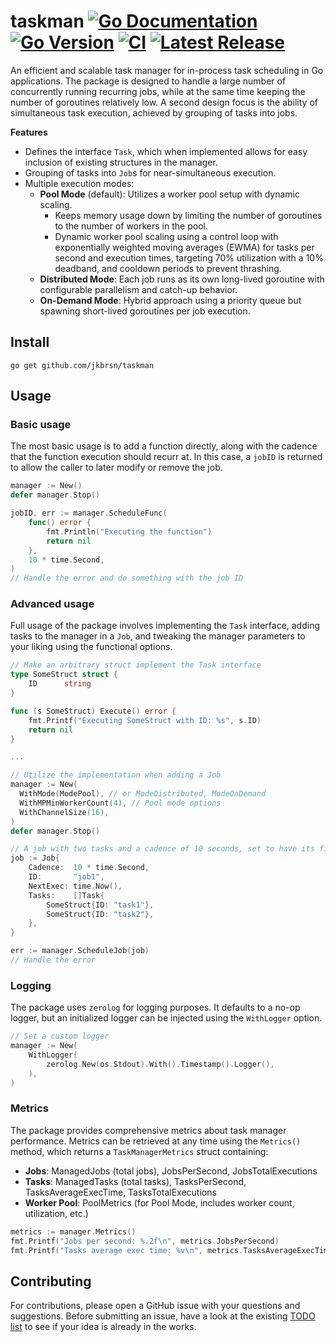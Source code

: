 # taskman [![Go Documentation](http://img.shields.io/badge/go-documentation-blue.svg?style=flat-square)][godocs] [![Go Version](https://img.shields.io/badge/go-1.25.1-blue.svg)](https://golang.org/dl/) [![CI](https://github.com/jkbrsn/taskman/actions/workflows/ci.yml/badge.svg)](https://github.com/jkbrsn/taskman/actions/workflows/ci.yml) [![Latest Release](https://img.shields.io/github/v/release/jkbrsn/taskman)](https://github.com/jkbrsn/taskman/releases)

[godocs]: http://godoc.org/github.com/jkbrsn/taskman

An efficient and scalable task manager for in-process task scheduling in Go applications. The package is designed to handle a large number of concurrently running recurring jobs, while at the same time keeping the number of goroutines relatively low. A second design focus is the ability of simultaneous task execution, achieved by grouping of tasks into jobs.

**Features**

- Defines the interface `Task`, which when implemented allows for easy inclusion of existing structures in the manager.
- Grouping of tasks into `Job`s for near-simultaneous execution.
- Multiple execution modes:
  - **Pool Mode** (default): Utilizes a worker pool setup with dynamic scaling.
    - Keeps memory usage down by limiting the number of goroutines to the number of workers in the pool.
    - Dynamic worker pool scaling using a control loop with exponentially weighted moving averages (EWMA) for tasks per second and execution times, targeting 70% utilization with a 10% deadband, and cooldown periods to prevent thrashing.
  - **Distributed Mode**: Each job runs as its own long-lived goroutine with configurable parallelism and catch-up behavior.
  - **On-Demand Mode**: Hybrid approach using a priority queue but spawning short-lived goroutines per job execution.

## Install

```
go get github.com/jkbrsn/taskman
```

## Usage

### Basic usage

The most basic usage is to add a function directly, along with the cadence that the function execution should recurr at. In this case, a `jobID` is returned to allow the caller to later modify or remove the job.

```go
manager := New()
defer manager.Stop()

jobID, err := manager.ScheduleFunc(
    func() error {
        fmt.Println("Executing the function")
        return nil
    },
    10 * time.Second,
)
// Handle the error and do something with the job ID
```

### Advanced usage

Full usage of the package involves implementing the `Task` interface, adding tasks to the manager in a `Job`, and tweaking the manager parameters to your liking using the functional options.

```go
// Make an arbitrary struct implement the Task interface
type SomeStruct struct {
	ID      string
}

func (s SomeStruct) Execute() error {
	fmt.Printf("Executing SomeStruct with ID: %s", s.ID)
	return nil
}

...

// Utilize the implementation when adding a Job
manager := New(
  WithMode(ModePool), // or ModeDistributed, ModeOnDemand
  WithMPMinWorkerCount(4), // Pool mode options
  WithChannelSize(16),
)
defer manager.Stop()

// A job with two tasks and a cadence of 10 seconds, set to have its first execution immediately
job := Job{
    Cadence:  10 * time.Second,
    ID:       "job1",
    NextExec: time.Now(),
    Tasks:    []Task{
        SomeStruct{ID: "task1"},
        SomeStruct{ID: "task2"},
    },
}

err := manager.ScheduleJob(job)
// Handle the error
```

### Logging

The package uses `zerolog` for logging purposes. It defaults to a no-op logger, but an initialized logger can be injected using the `WithLogger` option.

```go
// Set a custom logger
manager := New(
    WithLogger(
        zerolog.New(os.Stdout).With().Timestamp().Logger(),
    ),
)
```

### Metrics

The package provides comprehensive metrics about task manager performance. Metrics can be retrieved at any time using the `Metrics()` method, which returns a `TaskManagerMetrics` struct containing:

- **Jobs**: ManagedJobs (total jobs), JobsPerSecond, JobsTotalExecutions
- **Tasks**: ManagedTasks (total tasks), TasksPerSecond, TasksAverageExecTime, TasksTotalExecutions
- **Worker Pool**: PoolMetrics (for Pool Mode, includes worker count, utilization, etc.)

```go
metrics := manager.Metrics()
fmt.Printf("Jobs per second: %.2f\n", metrics.JobsPerSecond)
fmt.Printf("Tasks average exec time: %v\n", metrics.TasksAverageExecTime)
```

## Contributing

For contributions, please open a GitHub issue with your questions and suggestions. Before submitting an issue, have a look at the existing [TODO list](TODO.md) to see if your idea is already in the works.
